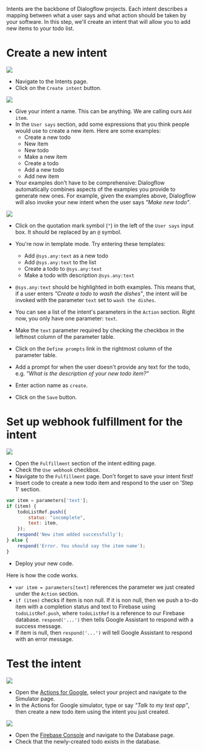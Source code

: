 Intents are the backbone of Dialogflow projects. Each intent describes a mapping between what a user says and what action should be taken by your software. In this step, we'll create an intent that will allow you to add new items to your todo list.

# Create a new intent

![](screenshots/01-creation-intent/01-create-intent.markedup.png)
- Navigate to the Intents page.
- Click on the `Create intent` button.

![](screenshots/01-creation-intent/02-create-intent-name-user-says.markedup.png)
- Give your intent a name. This can be anything. We are calling ours `Add item`.
- In the `User says` section, add some expressions that you think people would use to create a new item. Here are some examples:
  - Create a new todo
  - New item
  - New todo
  - Make a new item
  - Create a todo
  - Add a new todo
  - Add new item
- Your examples don't have to be comprehensive: Dialogflow automatically combines aspects of the examples you provide to generate new ones. For example, given the examples above, Dialogflow will also invoke your new intent when the user says _"Make new todo"_.

![](screenshots/01-creation-intent/03-create-intent-parameter.markedup.png)
- Click on the quotation mark symbol (`"`) in the left of the `User says` input box. It should be replaced by an `@` symbol.
- You're now in template mode. Try entering these templates:
  - Add `@sys.any:text` as a new todo
  - Add `@sys.any:text` to the list
  - Create a todo to `@sys.any:text`
  - Make a todo with description `@sys.any:text`
- `@sys.any:text` should be highlighted in both examples. This means that, if a user enters _"Create a todo to wash the dishes"_, the intent will be invoked with the parameter `text` set to `wash the dishes`.
- You can see a list of the intent's parameters in the `Action` section. Right now, you only have one parameter: `text`.
- Make the `text` parameter required by checking the checkbox in the leftmost column of the parameter table.
- Click on the `Define prompts` link in the rightmost column of the parameter table.
- Add a prompt for when the user doesn't provide any text for the todo, e.g. _"What is the description of your new todo item?"_
- Enter action name as `create`.

- Click on the `Save` button.

# Set up webhook fulfillment for the intent

![](screenshots/01-creation-intent/04-create-intent-fullfilment.markedup.png)
- Open the `Fulfillment` section of the intent editing page.
- Check the `Use webhook` checkbox.
- Navigate to the `Fulfillment` page. Don't forget to save your intent first!
- Insert code to create a new todo item and respond to the user on 'Step 1' section.
```js
var item = parameters['text'];
if (item) {
    todoListRef.push({
        status: "incomplete",
        text: item,
    });
    respond('New item added successfully');
} else {
    respond('Error. You should say the item name');
}
```
- Deploy your new code.

Here is how the code works.
- `var item = parameters[text]` references the parameter we just created under the `Action` section.
- `if (item)` checks if item is non null. If it is non null, then we push a to-do item with a completion status and text to Firebase using `todoListRef.push`, where `todoListRef` is a reference to our Firebase database. `respond('...')` then tells Google Assistant to respond with a success message.
- If item is null, then `respond('...')` will tell Google Assistant to respond with an error message.

# Test the intent

![](screenshots/01-creation-intent/05-create-intent-simulate.png)
- Open the [Actions for Google](https://console.actions.google.com), select your project and navigate to the Simulator page.
- In the Actions for Google simulator, type or say _"Talk to my test app"_, then create a new todo item using the intent you just created.

![](screenshots/01-creation-intent/06-create-intent-database.markedup.png)
- Open the [Firebase Console](https://console.firebase.google.com) and navigate to the Database page.
- Check that the newly-created todo exists in the database.
